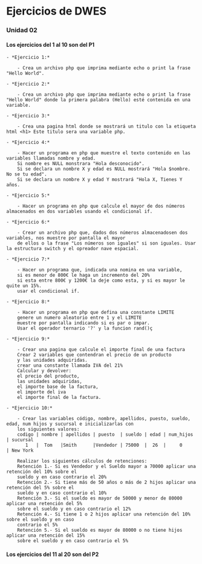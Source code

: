 # Ejercicios de DWES
  ### Unidad 02
  #### Los ejercicios del 1 al 10 son del P1
   
    - *Ejercicio 1:* 
    
        - Crea un archivo php que imprima mediante echo o print la frase "Hello World".

    - *Ejercicio 2:*

        - Crea un archivo php que imprima mediante echo o print la frase "Hello World" donde la primera palabra (Hello) esté contenida en una variable.
    
    - *Ejercicio 3:*

        - Crea una pagina html donde se mostrará un titulo con la etiqueta html <h1> Este titulo sera una variable php.  

    - *Ejercicio 4:* 

        - Hacer un programa en php que muestre el texto contenido en las variables llamadas nombre y edad.
        Si nombre es NULL monstrara "Hola desconocido".
        Si se declara un nombre X y edad es NULL mostrará "Hola $nombre. No se tu edad".
        Si se declara un nombre X y edad Y mostrará "Hola X, Tienes Y años.
        
    - *Ejercicio 5:*
    
        - Hacer un programa en php que calcule el mayor de dos números almacenados en dos variables usando el condicional if.
        
    - *Ejercicio 6:*

        - Crear un archivo php que, dados dos números almacenadosen dos variables, nos muestre por pantalla el mayor
        de ellos o la frase "Los números son iguales" si son iguales. Usar la estructura switch y el opreador nave espacial.

    - *Ejercicio 7:*

        - Hacer un programa que, indicada una nomina en una variable, 
        si es menor de 800€ le haga un incremento del 20%
        si esta entre 800€ y 1200€ la deje como esta, y si es mayor le quite un 15%.
        usar el condicional if.

    - *Ejercicio 8:*

        - Hacer un programa en php que defina una constante LIMITE
        genere un numero aleatorio entre 1 y el LIMITE
        muestre por pantalla indicando si es par o impar.
        Usar el operador ternario '?' y la funcion rand()ç

    - *Ejercicio 9:*

        - Crear una pagina que calcule el importe final de una factura
        Crear 2 variables que contendran el precio de un producto
        y las unidades adquiridas.
        crear una constante llamada IVA del 21%
        Calcular y devolver:
        el precio del producto, 
        las unidades adquiridas,
        el importe base de la factura,
        el importe del iva 
        el importe final de la factura.

    - *Ejercicio 10:*

        - Crear las variables código, nombre, apellidos, puesto, sueldo, edad, num hijos y sucursal e inicializarlas con
        los siguientes valores:
        codigo | nombre | apellidos | puesto  | sueldo | edad | num_hijos | sucursal
           1   |  Tom   |Smith      |Vendedor | 75000  |  26  |     0     | New York

        Realizar los siguientes cálculos de retenciones:
        Retención 1.- Si es Vendedor y el Sueldo mayor a 70000 aplicar una retención del 10% sobre el
        sueldo y en caso contrario el 20%
        Retención 2.- Si tiene más de 50 años o más de 2 hijos aplicar una retención del 5% sobre el
        sueldo y en caso contrario el 10%
        Retención 3.- Si el sueldo es mayor de 50000 y menor de 80000 aplicar una retención del 5%
        sobre el sueldo y en caso contrario el 12%
        Retención 4.- Si tiene 1 o 2 hijos aplicar una retención del 10% sobre el sueldo y en caso
        contrario el 5%
        Retención 5.- Si el sueldo es mayor de 80000 o no tiene hijos aplicar una retención del 15%
        sobre el sueldo y en caso contrario el 5%
  
  #### Los ejercicios del 11 al 20 son del P2
    
